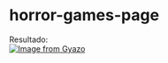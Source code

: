 # horror-games-page

Resultado: <br>
[![Image from Gyazo](https://i.gyazo.com/921e35daf8843951fb001b4eabfa4fbb.gif)](https://gyazo.com/921e35daf8843951fb001b4eabfa4fbb)
